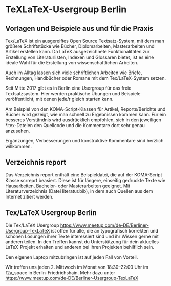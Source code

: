 # TeXLaTeX-Usergroup Berlin
## Vorlagen und Beispiele aus und für die Praxis

Tex/LaTeX ist ein ausgereiftes Open Source Textsatz-System, mit dem man größere Schriftstücke wie Bücher, Diplomarbeiten, Masterarbeiten und Artikel erstellen kann. Da LaTeX ausgezeichnete Funktionalitäten zur Erstellung von Literaturlisten, Indexen und Glossaren bietet, ist es eine ideale Wahl für die Erstellung von wissenschaftlichen Arbeiten.

Auch im Alltag lassen sich viele schriftlichen Arbeiten wie Briefe, Rechnungen, Handbücher oder Romane mit dem Tex/LaTeX-System setzen.

Seit Mitte 2017 gibt es in Berlin eine Usergroup für das freie Textsatzsystem. Hier werden praktische Übungen und Beispiele veröffentlicht, mit denen jede/r gleich starten kann.

Am Beispiel von den KOMA-Script-Klassen für Artikel, Reports/Berichte und Bücher wird gezeigt, wie man schnell zu Ergebnissen kommen kann. Für ein besseres Verständnis wird ausdrücklich empfohlen, sich in den jeweiligen *.tex-Dateien den Quellcode und die Kommentare dort sehr genau anzusehen.

Ergänzungen, Verbesserungen und konstruktive Kommentare sind herzlich willkommen.

## Verzeichnis report
Das Verzeichnis report enthält eine Beispieldatei, die auf der KOMA-Script Klasse scrreprt beasiert. Diese ist für  längere, einseitig gedruckte Texte wie Hausarbeiten, Bachelor- oder Masterarbeiten geeignet. Mit Literaturverzeichnis (Datei literatur.bib), in dem auch	Quellen aus dem Internet zitiert werden.

## Tex/LaTeX Usergroup Berlin
Die Tex/LaTeX Usergroup <https://www.meetup.com/de-DE/Berliner-Usergroup-TexLaTeX> ist offen für alle, die an typografisch korrekten und schönen Lösungen ihrer Texte interessiert sind und ihr Wissen gerne mit anderen teilen. In den Treffen kannst du Unterstützung für dein aktuelles LaTeX-Projekt erhalten und anderen bei ihren Projekten behilflich sein.

Den eigenen Laptop mitzubringen ist auf jeden Fall von Vorteil.

Wir treffen uns jeden 2. Mittwoch im Monat von 18:30–22:00 Uhr im f2a_space in Berlin-Friedrichshain. Mehr dazu unter <https://www.meetup.com/de-DE/Berliner-Usergroup-TexLaTeX>
